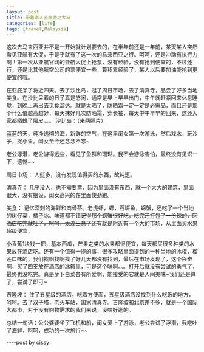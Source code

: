 ```yaml
---
layout: post
title: 带着家人去旅游之大马
categories: [life]
tags: [travel,Malaysia]
---
```


这次去马来西亚并不是一开始就计划要去的，在半年前还是一年前，某天某人突然看见亚航有大促，于是乎就有了这一次的马来西亚之行。呵呵，还是冲动有执行力啊！第一次从亚航官网的亚航大促上抢票，没有经验，没有抢到便宜的，不过还行，还是比其他航空公司的票便宜一些，算积累经验了，某人以后要加油能抢到更便宜的哦。

在亚庇呆了将近四天。去了沙比岛，逛了周日市场，去了清真寺，品尝了好多当地美食。在沙比呆着的日子真是悠闲，通常是早上早早出门，中午就赶紧回来休息睡觉，到晚上再出去觅食溜达。就是太晒了，防晒霜一定一定是必需品，而且还是那个什么值越高越好，每天抹好几次防晒霜，穿长袖，每天中午早早的回来，这还大家都晒蜕了层皮。。。
沙比岛：（来两照片）

蓝蓝的天，纯净透彻的海，新鲜的空气，在这里闺女第一次游泳，然后戏水，玩沙子，捉小鱼。闺女至今还念念不忘~


老公浮潜，老公游得远些，看见了鱼群和珊瑚。我不会游泳害怕，最终没有见识一下，遗憾~~
    
周日市场：
人挺多，没有发现值得买的东西，故纯逛。
	
清真寺：
几乎没人，也不需要票，因为里面没有东西，就一个大大的建筑，里面很大，没有摆设，闺女高兴的在里面使劲跑。

美食：
记忆深刻的海鲜和肉骨茶。老虎虾，螺，石斑鱼，螃蟹，还吃了一个当地的树仔菜，橘子冰。味道都不错~~记得那个螃蟹很好吃，吃完还打包了一份辣的，回酒店吃完就吐了，呵呵，太没出息了~~还有就是附近有一个大的市场，从里面买水果超级便宜，

小香蕉1块钱一把，基本西瓜，芒果之类的水果都很便宜，每天都买很多种类的水果放在酒店吃。还有一个值得一提的事，很多攻略里面提到的一种当地的冰棍，榴莲口味的，我们找啊找啊找了好几天都没有找到，最后在市场发现了，这个兴奋啊，买了四支放在酒店的冰箱里，可是这个味啊。。。打开后就没有尝试的勇气了，最终也没吃完。真是萝卜白菜各有所爱啊，能接受的它就是人间美味~我们还是算了，尝试了即可~

吉隆坡：
住了五星级的酒店，吃着方便面，五星级酒店没找到什么吃饭的地方，呵呵。去了双子塔，老火车站，国家清真寺。吉隆坡和北京差不多，就是一个国际大都市，对于没有购物需求的我们来说，没啥好逛的。

总结一句话：公公婆婆坐了飞机和船，闺女爱上了游泳，老公尝试了浮潜，我吃吐了海鲜，呵呵，成功的一次旅行~~
 
----post by cissy